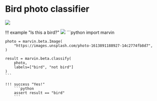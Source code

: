 # Bird photo classifier

[![](https://imgs.xkcd.com/comics/tasks.png)](https://xkcd.com/1425/)


!!! example "Is this a bird?"
    [![](https://images.unsplash.com/photo-1613891188927-14c2774fb8d7)](https://unsplash.com/photos/green-and-black-humming-bird-eLC1Bd3PLu4)
    ```python
    import marvin

    photo = marvin.beta.Image(
        "https://images.unsplash.com/photo-1613891188927-14c2774fb8d7",
    )

    result = marvin.beta.classify(
        photo,
        labels=["bird", "not bird"]
    )
    ```

    !!! success "Yes!"
        ```python
        assert result == "bird"
        ```